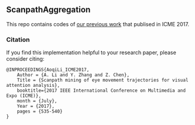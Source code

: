 ## ScanpathAggregation

This repo contains codes of [our previous work](https://ieeexplore.ieee.org/document/8019507) that publised in ICME 2017.

### Citation
If you find this implementation helpful to your research paper, please consider citing:

	@INPROCEEDINGS{AoqiLi_ICME2017,
	    Author = {A. Li and Y. Zhang and Z. Chen},
	    Title = {Scanpath mining of eye movement trajectories for visual attention analysis},
	    booktitle={2017 IEEE International Conference on Multimedia and Expo (ICME)},
	    month = {July},
	    Year = {2017},
	    pages = {535-540}
	}